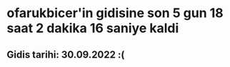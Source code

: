 # ofarukbicer'in gidisine son 5 gun 18 saat 2 dakika 16 saniye kaldi

## Gidis tarihi: 30.09.2022 :(